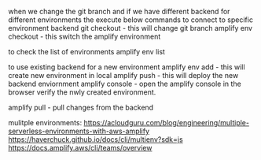 when we change the git branch and if we have different backend for different environments the execute below commands to connect to specific environment backend
git checkout <branch> - this will change git branch
amplify env checkout <environment> - this switch the amplify environment

to check the list of environments
amplify env list

to use existing backend for a new environment
amplify env add <new environment> - this will create new environment in local
amplify push - this will deploy the new backend enviornment
amplify console - open the amplify console in the browser verify the nwly created environment.

amplify pull - pull changes from the backend

mulitple environments:
https://acloudguru.com/blog/engineering/multiple-serverless-environments-with-aws-amplify
https://haverchuck.github.io/docs/cli/multienv?sdk=js
https://docs.amplify.aws/cli/teams/overview


